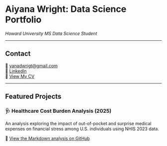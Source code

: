 # Aiyana Wright: Data Science Portfolio

*Howard University MS Data Science Student*

---

## Contact

📧 [yanadwrigt@gmail.com](mailto:yanadwrigt@gmail.com)  
🔗 [LinkedIn](https://www.linkedin.com/in/aiyanawright/)  
📄 [View My CV](2025_Digital_Resume.html)

---

## Featured Projects

### 🩺 Healthcare Cost Burden Analysis (2025)

An analysis exploring the impact of out-of-pocket and surprise medical expenses on financial stress among U.S. individuals using NHIS 2023 data.

📄 [View the Markdown analysis on GitHub](https://github.com/aiyanaw1/aiyanaw1.github.io/blob/892534b9c4d79c9f398a0078a7bc0173df799aec/Final.md)
